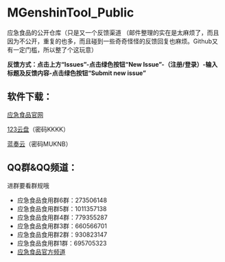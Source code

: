 # MGenshinTool_Public

应急食品的公开仓库（只是又一个反馈渠道
（邮件整理的实在是太麻烦了，而且因为不公开，重复的也多，而且碰到一些奇奇怪怪的反馈回复也麻烦。Github又有一定门槛，所以整了个这玩意）

**反馈方式：点击上方“Issues”-点击绿色按钮“New Issue”-（注册/登录）-输入标题及反馈内容-点击绿色按钮“Submit new issue”**

## 软件下载：

[应急食品官网](https://gtool.mukapp.top/)

[123云盘](https://www.123pan.com/s/jIyrVv-I83pH)（密码KKKK）

[蓝奏云](https://wws.lanzouj.com/b010bstsd)（密码MUKNB）

## QQ群&QQ频道：

进群要看群规哦

* 应急食品食用群6群：273506148
* 应急食品食用群5群：1011357138
* 应急食品食用群4群：779355287
* 应急食品食用群3群：660566701
* 应急食品食用群2群：930823147
* 应急食品食用群1群：695705323
* [应急食品官方频道](https://qun.qq.com/qqweb/qunpro/share?_wv=3&_wwv=128&inviteCode=X9EV6&from=246610&biz=ka)
